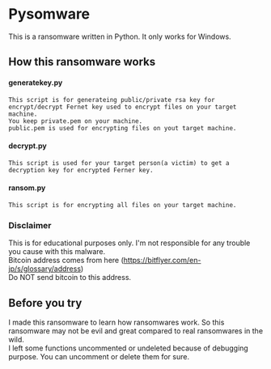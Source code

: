# Pysomware

This is a ransomware written in Python. It only works for Windows.

## How this ransomware works
#### generatekey.py
```
This script is for generateing public/private rsa key for encrypt/decrypt Fernet key used to encrypt files on your target machine.
You keep private.pem on your machine.
public.pem is used for encrypting files on yout target machine.
```
#### decrypt.py
```
This script is used for your target person(a victim) to get a decryption key for encrypted Ferner key.
```
#### ransom.py
```
This script is for encrypting all files on your target machine.
```

### Disclaimer
This is for educational purposes only. I'm not responsible for any trouble you cause with this malware.<br />
Bitcoin address comes from here (https://bitflyer.com/en-jp/s/glossary/address)<br />
Do NOT send bitcoin to this address.

## Before you try
I made this ransomware to learn how ransomwares work. So this ransomware may not be evil and great compared to real ransomwares in the wild.<br />
I left some functions uncommented or undeleted because of debugging purpose. You can uncomment or delete them for sure.
